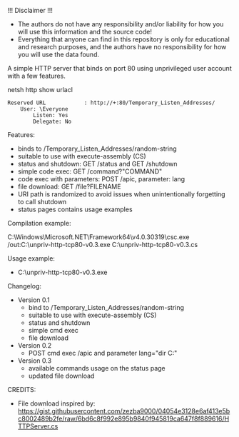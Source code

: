 !!! Disclaimer !!!

- The authors do not have any responsibility and/or liability for how you will use this information and the source code!
- Everything that anyone can find in this repository is only for educational and research purposes, and the authors have no responsibility for how you will use the data found.

A simple HTTP server that binds on port 80 using unprivileged user account with a few features.

netsh http show urlacl

    Reserved URL            : http://+:80/Temporary_Listen_Addresses/
        User: \Everyone
            Listen: Yes
            Delegate: No

Features:

- binds to /Temporary_Listen_Addresses/random-string
- suitable to use with execute-assembly (CS)
- status and shutdown: GET /status and GET /shutdown
- simple code exec: GET /command?"COMMAND"
- code exec with parameters: POST /apic, parameter: lang
- file download: GET /file?FILENAME
- URI path is randomized to avoid issues when unintentionally forgetting to call shutdown
- status pages contains usage examples


Compilation example:

C:\Windows\Microsoft.NET\Framework64\v4.0.30319\csc.exe /out:C:\unpriv-http-tcp80-v0.3.exe C:\unpriv-http-tcp80-v0.3.cs

Usage example:

- C:\unpriv-http-tcp80-v0.3.exe

Changelog:

- Version 0.1
    - bind to /Temporary_Listen_Addresses/random-string
    - suitable to use with execute-assembly (CS)
    - status and shutdown
    - simple cmd exec
    - file download
- Version 0.2
    - POST cmd exec /apic and parameter lang="dir C:\"
- Version 0.3
    - available commands usage on the status page
    - updated file download

CREDITS:

- File download inspired by: https://gist.githubusercontent.com/zezba9000/04054e3128e6af413e5bc8002489b2fe/raw/6bd6c8f992e895b9840f945819ca647f8f889616/HTTPServer.cs

